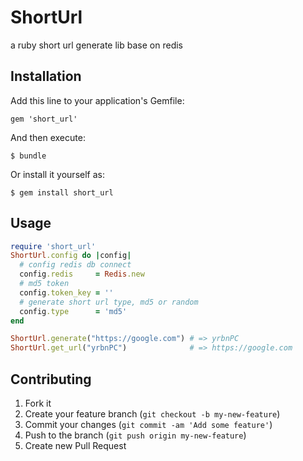 # ShortUrl

a ruby short url generate lib base on redis

## Installation

Add this line to your application's Gemfile:

    gem 'short_url'

And then execute:

    $ bundle

Or install it yourself as:

    $ gem install short_url

## Usage
```ruby
require 'short_url'
ShortUrl.config do |config|
  # config redis db connect
  config.redis     = Redis.new
  # md5 token
  config.token_key = ''
  # generate short url type, md5 or random
  config.type      = 'md5'
end

ShortUrl.generate("https://google.com") # => yrbnPC
ShortUrl.get_url("yrbnPC")              # => https://google.com
```

## Contributing

1. Fork it
2. Create your feature branch (`git checkout -b my-new-feature`)
3. Commit your changes (`git commit -am 'Add some feature'`)
4. Push to the branch (`git push origin my-new-feature`)
5. Create new Pull Request
